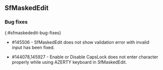 ## SfMaskedEdit

### Bug fixes
{:#sfmaskededit-bug-fixes}

* \#145506 - SfMaskedEdit does not show validation error with invalid input has been fixed.

* \#144078,145927 - Enable or Disable CapsLock does not enter character properly while using AZERTY keyboard in SfMaskedEdit.
